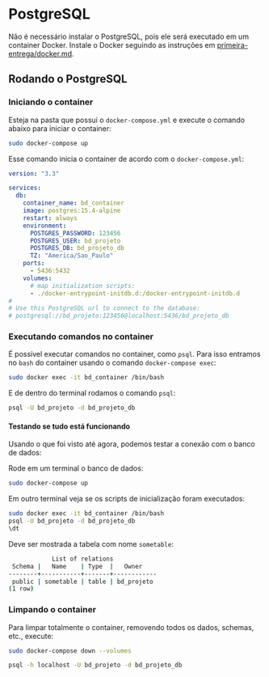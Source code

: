 # PostgreSQL

Não é necessário instalar o PostgreSQL, pois ele será executado em um container Docker. Instale o Docker seguindo as instruções em [primeira-entrega/docker.md](./docker.md).

## Rodando o PostgreSQL

### Iniciando o container

Esteja na pasta que possui o `docker-compose.yml` e execute o comando abaixo para iniciar o container:

```bash
sudo docker-compose up
```

Esse comando inicia o container de acordo com o `docker-compose.yml`:

```yml
version: "3.3"

services:
  db:
    container_name: bd_container
    image: postgres:15.4-alpine
    restart: always
    environment:
      POSTGRES_PASSWORD: 123456
      POSTGRES_USER: bd_projeto
      POSTGRES_DB: bd_projeto_db
      TZ: "America/Sao_Paulo"
    ports:
      - 5436:5432
    volumes:
      # map initialization scripts:
      - ./docker-entrypoint-initdb.d:/docker-entrypoint-initdb.d
#
# Use this PostgreSQL url to connect to the database:
# postgresql://bd_projeto:123456@localhost:5436/bd_projeto_db
```

### Executando comandos no container

É possível executar comandos no container, como `psql`. Para isso entramos no `bash` do container usando o comando `docker-compose exec`:

```bash
sudo docker exec -it bd_container /bin/bash
```

E de dentro do terminal rodamos o comando `psql`:

```bash
psql -U bd_projeto -d bd_projeto_db
```

#### Testando se tudo está funcionando

Usando o que foi visto até agora, podemos testar a conexão com o banco de dados:

Rode em um terminal o banco de dados:

```bash
sudo docker-compose up
```

Em outro terminal veja se os scripts de inicialização foram executados:

```bash
sudo docker exec -it bd_container /bin/bash
psql -U bd_projeto -d bd_projeto_db
\dt
```

Deve ser mostrada a tabela com nome `sometable`:

```bash
            List of relations
 Schema |   Name    | Type  |   Owner
--------+-----------+-------+------------
 public | sometable | table | bd_projeto
(1 row)
```

### Limpando o container

Para limpar totalmente o container, removendo todos os dados, schemas, etc., execute:

```bash
sudo docker-compose down --volumes
```

```bash
psql -h localhost -U bd_projeto -d bd_projeto_db
```
